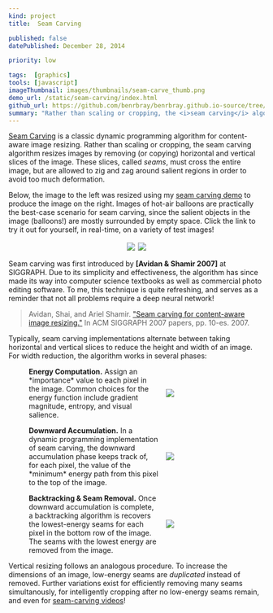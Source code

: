 ```yaml
---
kind: project
title:  Seam Carving

published: false
datePublished: December 28, 2014

priority: low

tags:  [graphics]
tools: [javascript]
imageThumbnail: images/thumbnails/seam-carve_thumb.png
demo_url: /static/seam-carving/index.html
github_url: https://github.com/benrbray/benrbray.github.io-source/tree/master/content/static/seam-carving
summary: "Rather than scaling or cropping, the <i>seam carving</i> algorithm resizes images by removing horizontal and vertical seams, which must cross the entire image, but are allowed to zig and zag around salient regions in order to avoid too much deformation.  "
---
```


<style>
figure {
  position: relative;
}

.eqheight {
  display: flex;
  width: 100%;
  align-content: center;
  justify-content: center;
}

.eqheight img {
  max-width: 100%;
}

.eqheight div {
  padding: 0.2em;
}

#seam-algorithm {
  display: grid;
  align-items: center;
  grid: 1fr / 5fr 3fr;
  grid-auto-flow: row;
  grid-gap: 1em;
}
</style>

[Seam Carving](https://en.wikipedia.org/wiki/Seam_carving) is a classic dynamic programming algorithm for content-aware image resizing.  Rather than scaling or cropping, the seam carving algorithm resizes images by removing (or copying) horizontal and vertical slices of the image.  These slices, called *seams*, must cross the entire image, but are allowed to zig and zag around salient regions in order to avoid too much deformation.  

Below, the image to the left was resized using my [seam carving demo](/static/seam-carving/index.html) to produce the image on the right.  Images of hot-air balloons are practically the best-case scenario for seam carving, since the salient objects in the image (balloons!) are mostly surrounded by empty space.  Click the link to try it out for yourself, in real-time, on a variety of test images!

<figure><div class="eqheight">
<div><img src="/static/seam-carving/img/balloons.png"></div>
<div><img src="/static/seam-carving/results/balloons-after.png"></div>
</div></figure>

Seam carving was first introduced by **[Avidan & Shamir 2007]** at SIGGRAPH.  Due to its simplicity and effectiveness, the algorithm has since made its way into computer science textbooks as well as commercial photo editing software.  To me, this technique is quite refreshing, and serves as a reminder that not all problems require a deep neural network!

<blockquote class="citation">
Avidan, Shai, and Ariel Shamir. <a href="http://www.faculty.idc.ac.il/arik/SCWeb/imret/index.html">"Seam carving for content-aware image resizing."</a> In ACM SIGGRAPH 2007 papers, pp. 10-es. 2007.
</blockquote>

Typically, seam carving implementations alternate between taking horizontal and vertical slices to reduce the height and width of an image.  For width reduction, the algorithm works in several phases:

<figure id="seam-algorithm">
<div>
<b>Energy Computation.</b>  Assign an *importance* value to each pixel in the image.  Common choices for the energy function include gradient magnitude, entropy, and visual salience.
</div>
<img src="/static/seam-carving/results/balloons-salience.png">
<div>
<b>Downward Accumulation.</b>  In a dynamic programming implementation of seam carving, the downward accumulation phase keeps track of, for each pixel, the value of the *minimum* energy path from this pixel to the top of the image.
</div>
<img src="/static/seam-carving/results/balloons-energy.png">
<div>
<b>Backtracking & Seam Removal.</b> Once downward accumulation is complete, a backtracking algorithm is recovers the lowest-energy seams for each pixel in the bottom row of the image.  The seams with the lowest energy are removed from the image.
</div>
<img src="/static/seam-carving/results/balloons-seams.png">
</figure>

Vertical resizing follows an analogous procedure.  To increase the dimensions of an image, low-energy seams are *duplicated* instead of removed.  Further variations exist for efficiently removing many seams simultanously, for intelligently cropping after no low-energy seams remain, and even for [seam-carving videos](https://www.youtube.com/watch?v=Ug2aDccYN3c)!